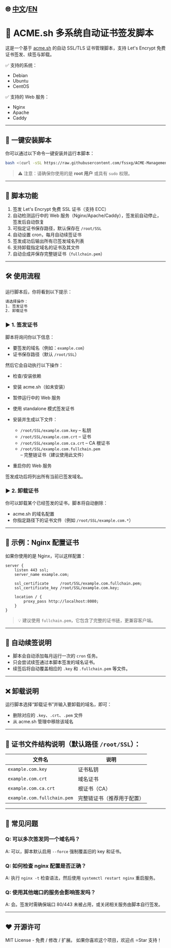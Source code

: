 ## 🌐 [中文](https://github.com/fssxg/ACME-Management/blob/main/README-%E4%B8%AD%E6%96%87.md)/[EN](https://github.com/fssxg/ACME-Management/blob/main/README.md)

# 📜 ACME.sh 多系统自动证书签发脚本

这是一个基于 [acme.sh](https://github.com/acmesh-official/acme.sh) 的自动 SSL/TLS 证书管理脚本，支持 Let's Encrypt 免费证书签发、续签与卸载。

✅ 支持的系统：
- Debian
- Ubuntu
- CentOS

✅ 支持的 Web 服务：
- Nginx
- Apache
- Caddy

---

## 🚀 一键安装脚本

你可以通过以下命令一键安装并运行本脚本：

```bash
bash <(curl -sSL https://raw.githubusercontent.com/fssxg/ACME-Management/refs/heads/main/ACME_CN.sh)
```

> ⚠️ 注意：请确保你使用的是 **root 用户** 或具有 `sudo` 权限。

---

## 🔧 脚本功能

1. 签发 Let's Encrypt 免费 SSL 证书（支持 ECC）
2. 自动检测运行中的 Web 服务（Nginx/Apache/Caddy），签发前自动停止，签发后自动恢复
3. 可指定证书保存路径，默认保存在 `/root/SSL`
4. 自动设置 cron，每月自动续签证书
5. 签发成功后输出所有已签发域名列表
6. 支持卸载指定域名的证书及其文件
7. 自动合成并保存完整链证书（`fullchain.pem`）

---

## 🛠️ 使用流程

运行脚本后，你将看到以下提示：

```bash
请选择操作：
1. 签发证书
2. 卸载证书
```

### ▶️ 1. 签发证书

脚本将询问你以下信息：

- 要签发的域名（例如：`example.com`）
- 证书保存路径（默认 `/root/SSL`）

然后它会自动执行以下操作：

- 检查/安装依赖
- 安装 acme.sh（如未安装）
- 暂停运行中的 Web 服务
- 使用 standalone 模式签发证书
- 安装并生成以下文件：
  - `/root/SSL/example.com.key` – 私钥
  - `/root/SSL/example.com.crt` – 证书
  - `/root/SSL/example.com.ca.crt` – CA 根证书
  - `/root/SSL/example.com.fullchain.pem` – 完整链证书（建议使用此文件）

- 重启你的 Web 服务

签发成功后将列出所有当前已签发域名。

### ▶️ 2. 卸载证书

你可以卸载某个已经签发的证书，脚本将自动删除：

- acme.sh 的域名配置
- 你指定路径下的证书文件（例如 `/root/SSL/example.com.*`）

---

## 🧩 示例：Nginx 配置证书

如果你使用的是 Nginx，可以这样配置：

```nginx
server {
    listen 443 ssl;
    server_name example.com;

    ssl_certificate     /root/SSL/example.com.fullchain.pem;
    ssl_certificate_key /root/SSL/example.com.key;

    location / {
        proxy_pass http://localhost:8080;
    }
}
```

> 💡 建议使用 `fullchain.pem`，它包含了完整的证书链，更兼容客户端。

---

## 🔁 自动续签说明

- 脚本会自动添加每月运行一次的 `cron` 任务。
- 只会尝试续签通过本脚本签发的域名证书。
- 续签后将自动覆盖相应的 `.key` 和 `.fullchain.pem` 等文件。

---

## ❌ 卸载说明

运行脚本选择“卸载证书”并输入要卸载的域名，即可：

- 删除对应的 `.key`、`.crt`、`.pem` 文件
- 从 acme.sh 管理中移除该域名

---

## 📂 证书文件结构说明（默认路径 `/root/SSL`）：

| 文件名 | 说明 |
|--------|------|
| `example.com.key` | 证书私钥 |
| `example.com.crt` | 域名证书 |
| `example.com.ca.crt` | 根证书（CA） |
| `example.com.fullchain.pem` | 完整链证书（推荐用于配置） |

---

## 📢 常见问题

### Q: 可以多次签发同一个域名吗？
A: 可以，脚本默认启用 `--force` 强制覆盖旧的 key 和证书。

### Q: 如何检查 nginx 配置是否正确？
A: 执行 `nginx -t` 检查语法，然后使用 `systemctl restart nginx` 重启服务。

### Q: 使用其他端口的服务会影响签发吗？
A: 会。签发时需确保端口 80/443 未被占用，或关闭相关服务由脚本自行签发。

---

## ❤️ 开源许可

MIT License - 免费 / 修改 / 扩展。 
如果你喜欢这个项目，欢迎点 ⭐Star 支持！
